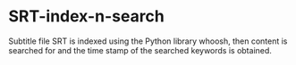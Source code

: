 # SRT-index-n-search
Subtitle file SRT is indexed using the Python library whoosh, then content is searched for and the time stamp of the searched keywords is obtained.


